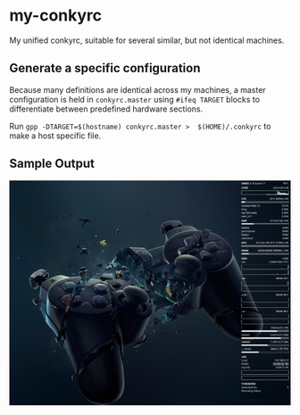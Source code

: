my-conkyrc
==========

My unified conkyrc, suitable for several similar, but not identical machines.


Generate a specific configuration
---------------------------------

Because many definitions are identical across my machines, a master configuration is held in `conkyrc.master` using `#ifeq TARGET` 
blocks to differentiate between predefined hardware sections.

Run `gpp -DTARGET=$(hostname) conkyrc.master >  $(HOME)/.conkyrc` to make a host specific file.


Sample Output
--------------

![Sample Output](https://github.com/hkramski/my-conkyrc/blob/master/Screenshot_20240820_191735.png "Sample Output")

